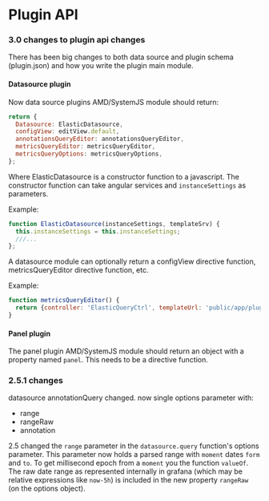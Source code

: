 # Plugin API

### 3.0 changes to plugin api changes

There has been big changes to both data source and plugin schema (plugin.json) and how
you write the plugin main module.

#### Datasource plugin

Now data source plugins AMD/SystemJS module should return:

```javascript
return {
  Datasource: ElasticDatasource,
  configView: editView.default,
  annotationsQueryEditor: annotationsQueryEditor,
  metricsQueryEditor: metricsQueryEditor,
  metricsQueryOptions: metricsQueryOptions,
};
```

Where ElasticDatasource is a constructor function to a javascript. The constructor
function can take angular services and `instanceSettings` as parameters.

Example:

```javascript
function ElasticDatasource(instanceSettings, templateSrv) {
  this.instanceSettings = this.instanceSettings;
  ///...
};
```

A datasource module can optionally return a configView directive function, metricsQueryEditor directive function, etc.

Example:

```javascript
function metricsQueryEditor() {
  return {controller: 'ElasticQueryCtrl', templateUrl: 'public/app/plugins/datasource/elasticsearch/partials/query.editor.html'};
}
```

#### Panel plugin

The panel plugin AMD/SystemJS module should return an object with a property named `panel`. This needs to be
a directive function.

### 2.5.1 changes
datasource annotationQuery changed. now single options parameter with:
- range
- rangeRaw
- annotation

2.5 changed the `range` parameter in the `datasource.query` function's options parameter. This
parameter now holds a parsed range with `moment` dates `form` and `to`. To get
millisecond epoch from a `moment` you the function `valueOf`. The raw date range as represented
internally in grafana (which may be relative expressions like `now-5h`) is included in the
new property `rangeRaw` (on the options object).
